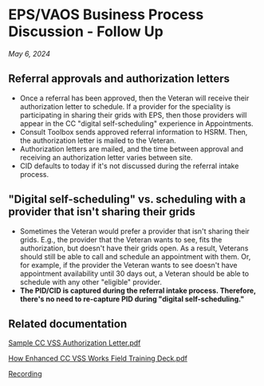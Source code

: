 # EPS/VAOS Business Process Discussion - Follow Up

_May 6, 2024_

## Referral approvals and authorization letters

- Once a referral has been approved, then the Veteran will receive their authorization letter to schedule. If a provider for the speciality is participating in sharing their grids with EPS, then those providers will appear in the CC "digital self-scheduling" experience in Appointments.
- Consult Toolbox sends approved referral information to HSRM. Then, the authorization letter is mailed to the Veteran. 
- Authorization letters are mailed, and the time between approval and receiving an authorization letter varies between site.
- CID defaults to today if it's not discussed during the referral intake process. 

## "Digital self-scheduling" vs. scheduling with a provider that isn't sharing their grids 

- Sometimes the Veteran would prefer a provider that isn't sharing their grids. E.g., the provider that the Veteran wants to see, fits the authorization, but doesn't have their grids open. As a result, Veterans should still be able to call and schedule an appointment with them. Or, for example, if the provider the Veteran wants to see doesn't have appointment availability until 30 days out, a Veteran should be able to schedule with any other "eligible" provider.
- **The PID/CID is captured during the referral intake process. Therefore, there's no need to re-capture PID during "digital self-scheduling."** 

## Related documentation 

[Sample CC VSS Authorization Letter.pdf](https://github.com/department-of-veterans-affairs/va.gov-team/files/15221873/CC.VSS.Authorization.Letter.pdf)

[How Enhanced CC VSS Works Field Training Deck.pdf](https://github.com/department-of-veterans-affairs/va.gov-team/files/15221874/Enhanced.CC.VSS.Field.Training.Deck.1.pdf)

[Recording](https://dvagov-my.sharepoint.com/:v:/g/personal/robert_meehan3_va_gov/EZk3rGtW_jFPkjqY09plKdoBWVHQDj0xtSKECzUFrh7Zuw?referrer=Teams.TEAMS-WEB&referrerScenario=MeetingChicletGetLink.view.view)
